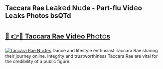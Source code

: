 ## Taccara Rae Le𝚊k𝚎d N𝚞𝚍e - Part-flu Vid𝚎o Le𝚊ks Photos bsQTd

# <h2><a href="http://fbc3iy5.evod.top/?m=Taccara+Rae">🔗 👉🔴 Taccara Rae Vid𝚎o Ph𝚘t𝚘s</a></h2>

[![Taccara Rae N𝚞d𝚎s](https://i.imgur.com/8V9OHl7.gif)](http://fbc3iy5.evod.top/?m=Taccara+Rae)
Dance and lifestyle enthusiast Taccara Rae sharing their journey online. Integrity and trustworthiness Taccara Rae are vital for the credibility of a public figure. 
